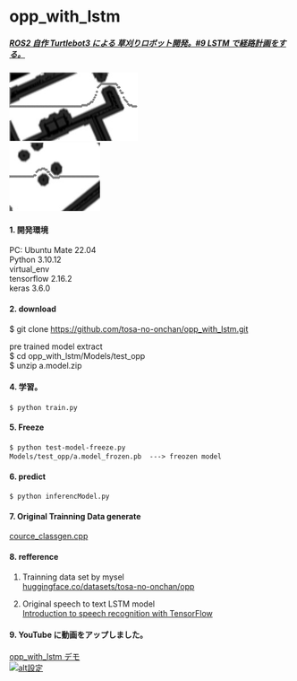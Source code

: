 # opp_with_lstm  
##### [ROS2 自作 Turtlebot3 による 草刈りロボット開発。#9 LSTM で経路計画をする。](http://www.netosa.com/blog/2024/11/ros2-turtlebot3-9-lstm.html)  
![inferencModel result](https://github.com/tosa-no-onchan/opp_with_lstm/blob/main/work/v_245.jpg)  
![inferencModel result2](https://github.com/tosa-no-onchan/opp_with_lstm/blob/main/work/v_6.jpg)  

#### 1. 開発環境  
PC: Ubuntu Mate 22.04  
Python 3.10.12  
virtual_env  
tensorflow 2.16.2  
keras 3.6.0  

#### 2. download  
   $ git clone https://github.com/tosa-no-onchan/opp_with_lstm.git
   
   pre trained model extract  
   $ cd opp_with_lstm/Models/test_opp  
   $ unzip a.model.zip 

#### 4. 学習。
    
    $ python train.py

#### 5. Freeze  

    $ python test-model-freeze.py  
    Models/test_opp/a.model_frozen.pb  ---> freozen model  

#### 6. predict
    
    $ python inferencModel.py

#### 7. Original Trainning Data generate  
   [cource_classgen.cpp](https://github.com/tosa-no-onchan/opp_with_transformer_cpp)  

#### 8. refference  
   1) Trainning data set by mysel  
   [huggingface.co/datasets/tosa-no-onchan/opp](https://huggingface.co/datasets/tosa-no-onchan/opp)  
   
   2) Original speech to text LSTM model  
   [Introduction to speech recognition with TensorFlow](https://pylessons.com/speech-recognition)

#### 9. YouTube に動画をアップしました。  

[opp_with_lstm デモ](https://www.youtube.com/watch?v=PXCq2HicOwA)   
[![alt設定](http://img.youtube.com/vi/PXCq2HicOwA/0.jpg)](https://www.youtube.com/watch?v=PXCq2HicOwA)


